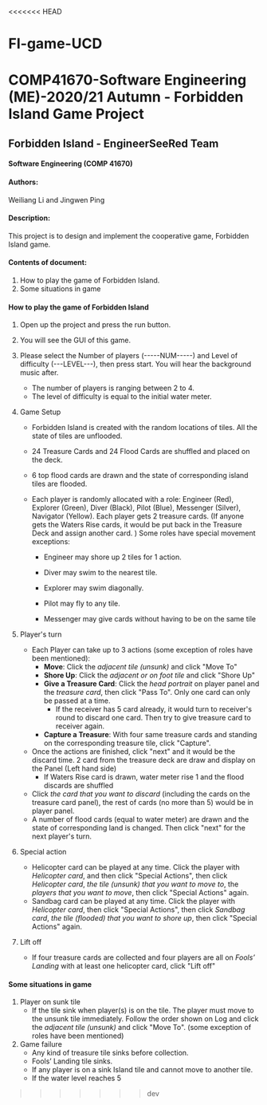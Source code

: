 <<<<<<< HEAD
# FI-game-UCD
COMP41670-Software Engineering (ME)-2020/21 Autumn - Forbidden Island Game Project
=======
## Forbidden Island - EngineerSeeRed Team

#### Software Engineering (COMP 41670)

#### Authors: 

Weiliang Li and Jingwen Ping

#### Description:

This project is to design and implement the cooperative game, Forbidden Island game. 

#### Contents of document:

1. How to play the game of Forbidden Island.
2. Some situations in game



#### How to play the game of Forbidden Island

1. Open up the project and press the run button.

2. You will see the GUI of this game.

3. Please select the Number of players (-----NUM-----) and Level of difficulty (---LEVEL---), then press start. You will hear the background music after.

   - The number of players is ranging between 2 to 4.

   + The level of difficulty is equal to the initial water meter.

4. Game Setup

   - Forbidden Island is created with the random locations of tiles. All the state of tiles are unflooded.

   - 24 Treasure Cards and 24 Flood Cards are shuffled and placed on the deck.

   - 6 top flood cards are drawn and the state of corresponding island tiles are flooded.

   - Each player is randomly allocated with a role: Engineer (Red), Explorer (Green), Diver (Black), Pilot (Blue), Messenger (Silver), Navigator (Yellow). Each player gets 2 treasure cards. (If anyone gets the Waters Rise cards, it would be put back in the Treasure Deck and assign another card. ) Some roles have special movement exceptions:

     * Engineer may shore up 2 tiles for 1 action.

     + Diver may swim to the nearest tile.

     + Explorer may swim diagonally.

     + Pilot may fly to any tile.

     + Messenger may give cards without having to be on the same tile

5. Player's turn

   - Each Player can take up to 3 actions (some exception of roles have been mentioned):
     - **Move**: Click the *adjacent tile (unsunk)* and click "Move To"
     - **Shore Up**: Click the *adjacent or on foot tile* and click "Shore Up"
     - **Give a Treasure Card**: Click the *head portrait* on player panel and the *treasure card*, then click "Pass To". Only one card can only be passed at a time.
       - If the receiver has 5 card already, it would turn to receiver's round to discard one card. Then try to give treasure card to receiver again.
     - **Capture a Treasure**: With four same treasure cards and standing on the corresponding treasure tile, click "Capture".
   - Once the actions are finished, click "next" and it would be the discard time. 2 card from the treasure deck are draw and display on the Panel (Left hand side)
     - If Waters Rise card is drawn, water meter rise 1 and the flood discards are shuffled
   - Click *the card that you want to discard* (including the cards on the treasure card panel), the rest of cards (no more than 5) would be in player panel. 
   - A number of flood cards (equal to water meter) are drawn and the state of corresponding land is changed. Then click "next" for the next player's turn.

6. Special action

   - Helicopter card can be played at any time. Click the player with *Helicopter card*, and then click "Special Actions",  then click *Helicopter card*, *the tile (unsunk) that you want to move to*, the *players that you want to move*, then click "Special Actions" again. 
   - Sandbag card can be played at any time. Click the player with *Helicopter card*, then click "Special Actions", then click *Sandbag card*, *the tile (flooded) that you want to shore up*, then click "Special Actions" again.

7. Lift off

   - If four treasure cards are collected and four players are all on *Fools’ Landing* with at least one helicopter card, click "Lift off"



#### Some situations in game

1. Player on sunk tile
   - If the tile sink when player(s) is on the tile. The player must move to the unsunk tile immediately. Follow the order shown on Log and click the *adjacent tile (unsunk)* and click "Move To". (some exception of roles have been mentioned)
2. Game failure
   - Any kind of treasure tile sinks before collection.
   -  Fools’ Landing tile sinks.
   - If any player is on a sink Island tile and cannot move to another tile.
   - If the water level reaches 5



>>>>>>> dev
